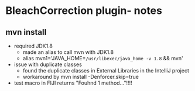 # BleachCorrection plugin- notes  
## mvn install
* required JDK1.8
	* made an alias to call mvn with JDK1.8
	* alias mvn1='JAVA_HOME=`/usr/libexec/java_home -v 1.8` && mvn'
* issue with duplicate classes 
	* found the duplicate classes in External Libraries in the IntelliJ project
	* workaround by mvn install -Denforcer.skip=true
* test macro in FIJI returns "Fouhnd 1 method..."!!!!
